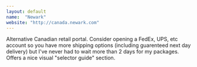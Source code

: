 ```yaml
---
layout: default
name:  "Newark"
website: "http://canada.newark.com"
---
```


Alternative Canadian retail portal. Consider opening a FedEx, UPS, etc account so you have more shipping options (including guarenteed next day delivery) but I've never had to wait more than 2 days for my packages. Offers a nice visual "selector guide" section.